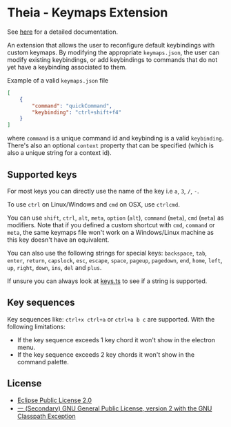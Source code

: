 # Theia - Keymaps Extension

See [here](https://www.theia-ide.org/doc/index.html) for a detailed documentation.

An extension that allows the user to reconfigure default keybindings with custom keymaps. By modifying the appropriate `keymaps.json`, the user can modify existing keybindings, or add keybindings to commands that do not yet have a keybinding associated to them.

Example of a valid `keymaps.json` file

```json
[
    {
        "command": "quickCommand",
        "keybinding": "ctrl+shift+f4"
    }
]
```
 where `command` is a unique command id and keybinding is a valid `keybinding`. There's also an optional `context` property that can be specified (which is also a unique string for a context id).

 ## Supported keys

For most keys you can directly use the name of the key i.e `a`, `3`,  `/`, `-`.

To use `ctrl` on Linux/Windows and `cmd` on OSX, use `ctrlcmd`.

You can use `shift`, `ctrl`, `alt`, `meta`, `option` (`alt`), `command` (`meta`), `cmd` (`meta`) as modifiers. Note that if you defined a custom shortcut with `cmd`, `command` or `meta`, the same keymaps file won't work on a Windows/Linux machine as this key doesn't have an equivalent.

You can also use the following strings for special keys: `backspace`, `tab`, `enter`, `return`, `capslock`, `esc`, `escape`, `space`, `pageup`, `pagedown`, `end`, `home`, `left`, `up`, `right`, `down`, `ins`, `del` and `plus`.

If unsure you can always look at [keys.ts](../core/src/common/keys.ts#207) to see if a string is supported.

## Key sequences

Key sequences like: `ctrl+x ctrl+a` or `ctrl+a b c` are supported.  With the following limitations:
 - If the key sequence exceeds 1 key chord it won't show in the electron menu.
 - If the key sequence exceeds 2 key chords it won't show in the command palette.

## License
- [Eclipse Public License 2.0](http://www.eclipse.org/legal/epl-2.0/)
- [一 (Secondary) GNU General Public License, version 2 with the GNU Classpath Exception](https://projects.eclipse.org/license/secondary-gpl-2.0-cp)